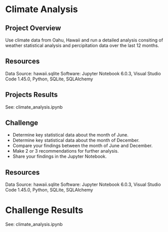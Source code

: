 # Climate Analysis

## Project Overview
Use climate data from Oahu, Hawaii and run a detailed analysis consiting of weather statistical analysis and percipitation data over the last 12 months.

## Resources
Data Source: hawaii.sqlite
Software: Jupyter Notebook 6.0.3, Visual Studio Code 1.45.0, Python, SQLite, SQLAlchemy

## Projects Results
See: climate_analysis.ipynb

## Challenge
- Determine key statistical data about the month of June.
- Determine key statistical data about the month of December.
- Compare your findings between the month of June and December.
- Make 2 or 3 recommendations for further analysis.
- Share your findings in the Jupyter Notebook.

## Resources
Data Source: hawaii.sqlite
Software: Jupyter Notebook 6.0.3, Visual Studio Code 1.45.0, Python, SQLite, SQLAlchemy

# Challenge Results
See: climate_analysis.ipynb
